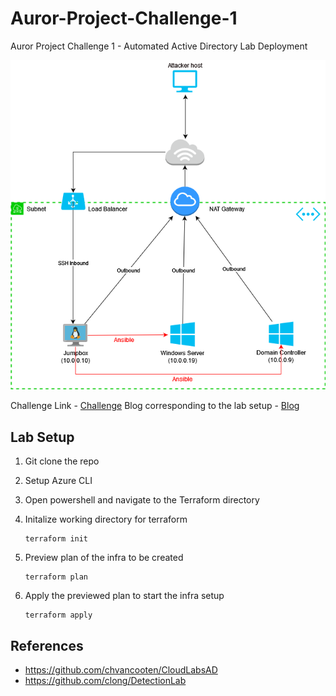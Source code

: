 # Auror-Project-Challenge-1
Auror Project Challenge 1 - Automated Active Directory Lab Deployment

![](LabDiagram.png)

Challenge Link - [Challenge](https://docs.google.com/document/d/1Zk_O_JpFQk5JQRGF9CAC0plml3ua3hCQ5VBDLxE2GQI/edit?usp=sharing)
Blog corresponding to the lab setup - [Blog](https://sbasu7241.medium.com/auror-project-challenge-1-automated-active-directory-lab-deployment-53e323445f4d)

## Lab Setup

1. Git clone the repo
2. Setup Azure CLI
3. Open powershell and navigate to the Terraform directory
4. Initalize working directory for terraform 

    ```
    terraform init
    ```

5. Preview plan of the infra to be created

    ```
    terraform plan
    ```

6. Apply the previewed plan to start the infra setup

    ```
    terraform apply
    ```
## References

* https://github.com/chvancooten/CloudLabsAD
* https://github.com/clong/DetectionLab
